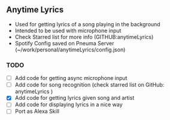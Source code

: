 ## Anytime Lyrics

- Used for getting lyrics of a song playing in the background
- Intended to be used with microphone input 
- Check Starred list for more info (GITHUB:anytimeLyrics)
- Spotify Config saved on Pneuma Server (~/work/personal/anytimeLyrics/config.json)


### TODO

- [ ] Add code for getting async microphone input
- [ ] Add code for song recognition (check starred list on GitHub: anytimeLyrics )
- [x] Add code for getting lyrics given song and artist 
- [ ] Add code for displaying lyrics in a nice way
- [ ] Port as Alexa Skill